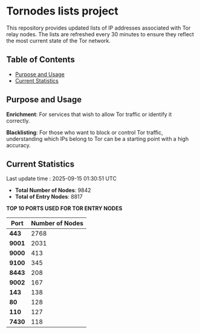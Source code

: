 # Tornodes lists project

This repository provides updated lists of IP addresses associated with Tor relay nodes. The lists are refreshed every 30 minutes to ensure they reflect the most current state of the Tor network.

## Table of Contents

- [Purpose and Usage](#purpose-and-usage)
- [Current Statistics](#current-statistics)


## Purpose and Usage

**Enrichment**: For services that wish to allow Tor traffic or identify it correctly.

**Blacklisting**: For those who want to block or control Tor traffic, understanding which IPs belong to Tor can be a starting point with a high accuracy.

## Current Statistics

Last update time : 2025-09-15 01:30:51 UTC

- **Total Number of Nodes**: 9842
- **Total of Entry Nodes**: 8817

**TOP 10 PORTS USED FOR TOR ENTRY NODES**

| **Port** | **Number of Nodes** |
|------|-----------------|
| **443**   | 2768  |
| **9001**   | 2031  |
| **9000**   | 413  |
| **9100**   | 345  |
| **8443**   | 208  |
| **9002**   | 167  |
| **143**   | 138  |
| **80**   | 128  |
| **110**   | 127  |
| **7430**   | 118  |

